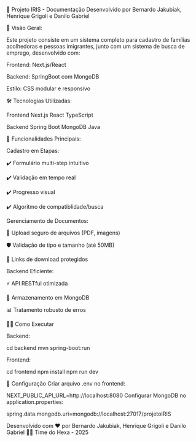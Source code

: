 📝 Projeto IRIS - Documentação
Desenvolvido por Bernardo Jakubiak, Henrique Grigoli e Danilo Gabriel

🌟 Visão Geral:

Este projeto consiste em um sistema completo para cadastro de famílias acolhedoras e pessoas imigrantes, junto com um sistema de busca de emprego, desenvolvido com:

Frontend: Next.js/React

Backend: SpringBoot com MongoDB

Estilo: CSS modular e responsivo

🛠️ Tecnologias Utilizadas:

Frontend
Next.js
React
TypeScript

Backend
Spring Boot
MongoDB
Java

🚀 Funcionalidades Principais:

Cadastro em Etapas:

✔️ Formulário multi-step intuitivo

✔️ Validação em tempo real

✔️ Progresso visual

✔️ Algoritmo de compatiblidade/busca


Gerenciamento de Documentos:

📁 Upload seguro de arquivos (PDF, imagens)

🛡️ Validação de tipo e tamanho (até 50MB)

🔗 Links de download protegidos

Backend Eficiente:

⚡ API RESTful otimizada

🧊 Armazenamento em MongoDB

📊 Tratamento robusto de erros


🧑‍💻 Como Executar

Backend:

cd backend
mvn spring-boot:run

Frontend:

cd frontend
npm install
npm run dev

🔧 Configuração
Criar arquivo .env no frontend:

NEXT_PUBLIC_API_URL=http://localhost:8080
Configurar MongoDB no application.properties:

spring.data.mongodb.uri=mongodb://localhost:27017/projetoIRIS

Desenvolvido com ❤️ por Bernardo Jakubiak, Henrique Grigoli e Danilo Gabriel
👨‍💻 Time do Hexa - 2025
